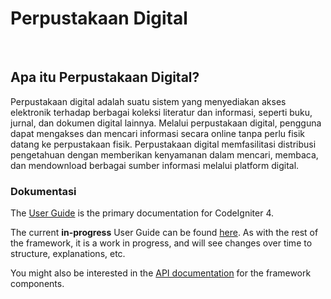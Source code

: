# Perpustakaan Digital

<br>

## Apa itu Perpustakaan Digital?

Perpustakaan digital adalah suatu sistem yang menyediakan akses elektronik terhadap berbagai koleksi literatur dan informasi, seperti buku, jurnal, dan dokumen digital lainnya. Melalui perpustakaan digital, pengguna dapat mengakses dan mencari informasi secara online tanpa perlu fisik datang ke perpustakaan fisik. Perpustakaan digital memfasilitasi distribusi pengetahuan dengan memberikan kenyamanan dalam mencari, membaca, dan mendownload berbagai sumber informasi melalui platform digital.

### Dokumentasi

The [User Guide](https://codeigniter4.github.io/userguide/) is the primary documentation for CodeIgniter 4.

The current **in-progress** User Guide can be found [here](https://codeigniter4.github.io/CodeIgniter4/).
As with the rest of the framework, it is a work in progress, and will see changes over time to structure, explanations, etc.

You might also be interested in the [API documentation](https://codeigniter4.github.io/api/) for the framework components.


